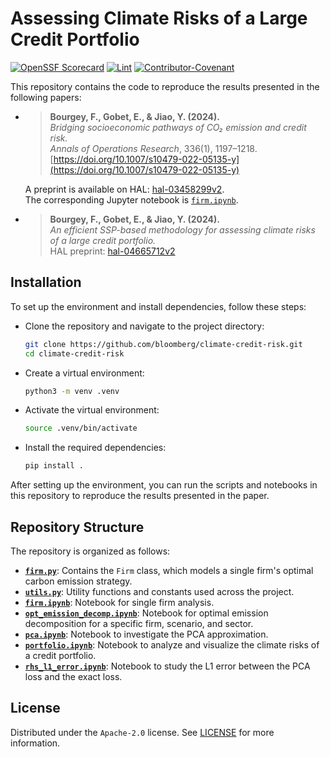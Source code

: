 # Assessing Climate Risks of a Large Credit Portfolio

[![OpenSSF Scorecard](https://api.scorecard.dev/projects/github.com/bloomberg/climate-credit-risk/badge)](https://scorecard.dev/viewer/?uri=github.com/bloomberg/climate-credit-risk)
[![Lint](https://github.com/bloomberg/climate-credit-risk/actions/workflows/lint.yml/badge.svg?branch=main)](https://github.com/marketplace/actions/super-linter)
[![Contributor-Covenant](https://img.shields.io/badge/Contributor%20Covenant-2.1-fbab2c.svg)](CODE_OF_CONDUCT.md)

This repository contains the code to reproduce the results presented in the following papers:

- > **Bourgey, F., Gobet, E., & Jiao, Y. (2024).**  
  *Bridging socioeconomic pathways of CO₂ emission and credit risk.*  
  *Annals of Operations Research*, 336(1), 1197–1218.  
  [https://doi.org/10.1007/s10479-022-05135-y](https://doi.org/10.1007/s10479-022-05135-y)

  A preprint is available on HAL: [hal-03458299v2](https://hal.science/hal-03458299v2).  
  The corresponding Jupyter notebook is [`firm.ipynb`](./firm.ipynb).

- > **Bourgey, F., Gobet, E., & Jiao, Y. (2024).**  
  *An efficient SSP-based methodology for assessing climate risks of a large credit portfolio.*  
  HAL preprint: [hal-04665712v2](https://hal.science/hal-04665712v2)

## Installation

To set up the environment and install dependencies, follow these steps:

- Clone the repository and navigate to the project directory:

  ```bash
  git clone https://github.com/bloomberg/climate-credit-risk.git
  cd climate-credit-risk
  ```

- Create a virtual environment:

  ```bash
  python3 -m venv .venv
  ```

- Activate the virtual environment:

  ```bash
  source .venv/bin/activate
  ```

- Install the required dependencies:

  ```bash
  pip install .
  ```

After setting up the environment, you can run the scripts and notebooks in this
repository to reproduce the results presented in the paper.

## Repository Structure

The repository is organized as follows:

- **[`firm.py`](./firm.py)**: Contains the `Firm` class, which models a single firm's
  optimal carbon emission strategy.
- **[`utils.py`](./utils.py)**: Utility functions and constants used across the project.
- **[`firm.ipynb`](./firm.ipynb)**: Notebook for single firm analysis.
- **[`opt_emission_decomp.ipynb`](./opt_emission_decomp.ipynb)**: Notebook for optimal emission decomposition
  for a specific firm, scenario, and sector.
- **[`pca.ipynb`](./pca.ipynb)**: Notebook to investigate the PCA approximation.
- **[`portfolio.ipynb`](./portfolio.ipynb)**: Notebook to analyze and visualize the climate risks
  of a credit portfolio.
- **[`rhs_l1_error.ipynb`](./rhs_l1_error.ipynb)**: Notebook to study the L1 error between the PCA
  loss and the exact loss.

## License

Distributed under the `Apache-2.0` license. See [LICENSE](LICENSE) for more
information.
